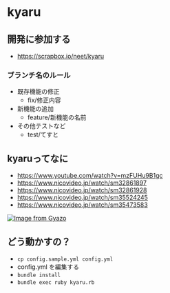 # kyaru

## 開発に参加する
 - https://scrapbox.io/neet/kyaru
 
 
### ブランチ名のルール
 - 既存機能の修正
   - fix/修正内容
 - 新機能の追加
   - feature/新機能の名前
 - その他テストなど
   - test/てすと
 

## kyaruってなに

 - https://www.youtube.com/watch?v=mzFUHu9B1gc
 - https://www.nicovideo.jp/watch/sm32861897
 - https://www.nicovideo.jp/watch/sm32861928
 - https://www.nicovideo.jp/watch/sm35524245
 - https://www.nicovideo.jp/watch/sm35473583


[![Image from Gyazo](https://i.gyazo.com/131e31e0a4756f5579056e1f64179f41.jpg)](https://gyazo.com/131e31e0a4756f5579056e1f64179f41)


## どう動かすの？
- `cp config.sample.yml config.yml`
- config.yml を編集する
- `bundle install`
- `bundle exec ruby kyaru.rb`
